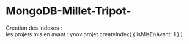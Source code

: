 # MongoDB-Millet-Tripot-

Creation des indexes :  
les projets mis en avant : 
ynov.projet.createIndex( { isMisEnAvant: 1 } )